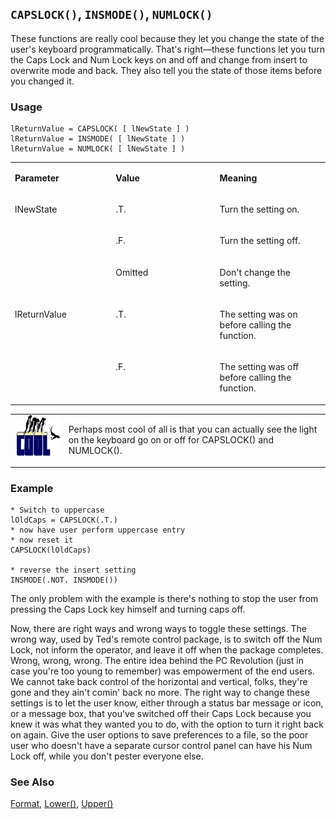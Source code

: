## `CAPSLOCK()`, `INSMODE()`, `NUMLOCK()`

These functions are really cool because they let you change the state of the user's keyboard programmatically. That's right&mdash;these functions let you turn the Caps Lock and Num Lock keys on and off and change from insert to overwrite mode and back. They also tell you the state of those items before you changed it.

### Usage

```foxpro
lReturnValue = CAPSLOCK( [ lNewState ] )
lReturnValue = INSMODE( [ lNewState ] )
lReturnValue = NUMLOCK( [ lNewState ] )
```
<table>
<tr>
  <td width="32%" valign="top">
  <p><b>Parameter</b></p>
  </td>
  <td width="23%" valign="top">
  <p><b>Value</b></p>
  </td>
  <td width="45%" valign="top">
  <p><b>Meaning</b></p>
  </td>
 </tr>
<tr>
  <td width="32%" rowspan="3" valign="top">
  <p>lNewState</p>
  &nbsp;</td>
  <td width="23%" valign="top">
  <p>.T.</p>
  </td>
  <td width="45%" valign="top">
  <p>Turn the setting on.</p>
  </td>
 </tr>
<tr>
  <td width="33%" valign="top">
  <p>.F.</p>
  </td>
  <td width="67%" valign="top">
  <p>Turn the setting off.</p>
  </td>
 </tr>
<tr>
  <td width="33%" valign="top">
  <p>Omitted</p>
  </td>
  <td width="67%" valign="top">
  <p>Don't change the setting.</p>
  </td>
 </tr>
<tr>
  <td width="32%" rowspan="2" valign="top">
  <p>lReturnValue</p>
  </td>
  <td width="23%" valign="top">
  <p>.T.</p>
  </td>
  <td width="45%" valign="top">
  <p>The setting was on before calling the function.</p>
  </td>
 </tr>
<tr>
  <td width="33%" valign="top">
  <p>.F.</p>
  </td>
  <td width="67%" valign="top">
  <p>The setting was off before calling the function.</p>
  </td>
 </tr>
</table>

<table>
<tr>
  <td width="17%" valign="top">
<img width="114" height="66" src="cool.gif">
  </td>
  <td width="83%">
  <p>Perhaps most cool of all is that you can actually see the light on the keyboard go on or off for CAPSLOCK() and NUMLOCK().</p>
  </td>
 </tr>
</table>

### Example

```foxpro
* Switch to uppercase
lOldCaps = CAPSLOCK(.T.)
* now have user perform uppercase entry
* now reset it
CAPSLOCK(lOldCaps)

* reverse the insert setting
INSMODE(.NOT. INSMODE())
```

The only problem with the example is there's nothing to stop the user from pressing the Caps Lock key himself and turning caps off.

Now, there are right ways and wrong ways to toggle these settings. The wrong way, used by Ted's remote control package, is to switch off the Num Lock, not inform the operator, and leave it off when the package completes. Wrong, wrong, wrong. The entire idea behind the PC Revolution (just in case you're too young to remember) was empowerment of the end users. We cannot take back control of the horizontal and vertical, folks, they're gone and they ain't comin' back no more. The right way to change these settings is to let the user know, either through a status bar message or icon, or a message box, that you've switched off their Caps Lock because you knew it was what they wanted you to do, with the option to turn it right back on again. Give the user options to save preferences to a file, so the poor user who doesn't have a separate cursor control panel can have his Num Lock off, while you don't pester everyone else.

### See Also

[Format](s4g312.md), [Lower()](s4g017.md), [Upper()](s4g017.md)